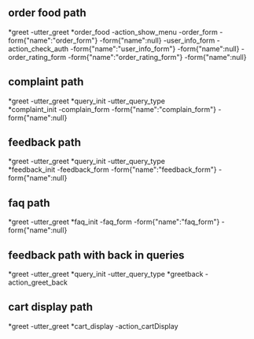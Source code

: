 

## order food path
*greet
    -utter_greet
*order_food
    -action_show_menu
	-order_form
	-form{"name":"order_form"}
	-form{"name":null}
	-user_info_form
	-action_check_auth
	-form{"name":"user_info_form"}
	-form{"name":null}
	-order_rating_form
	-form{"name":"order_rating_form"}
	-form{"name":null}

    
## complaint path
*greet
    -utter_greet
*query_init
    -utter_query_type    
*complaint_init
	-complain_form
	-form{"name":"complain_form"}
	-form{"name":null}
	
	
## feedback path
*greet
   -utter_greet
*query_init
    -utter_query_type	
*feedback_init
    -feedback_form
    -form{"name":"feedback_form"}
    -form{"name":null}	

## faq path
*greet
    -utter_greet
*faq_init
    -faq_form
	-form{"name":"faq_form"}
	-form{"name":null}	




## feedback path with back in queries
*greet
    -utter_greet
*query_init
    -utter_query_type
*greetback
    -action_greet_back

## cart display path
*greet
    -utter_greet
*cart_display
    -action_cartDisplay
	




	
<!--
## feedback path
*greet
	- utter_greet
*query_init
    utter_query_init	
*feedback_init
	-feedback_form
	-form{"name":"feedback_form"}
	-form{"name":null}

 ## path 1
* order_foodf
	- info_form
	- form{"name": "info_form"}
	- form{"name":null}
	- order_form
	- form{"name":"order_form"}
	- form{"name":null}
* goodbye
	- utter_goodbye 
## complain path
*complaint_init
    -utter_confirm_complain 
*affirm
    -complain_form
    -form{"name":"complain_form"}
    -form{"name":"null"}
    -utter_complain_values
*affirm  
    -utter_goodbye 
    
## say goodbye
* goodbye
  - utter_goodbye

## bot challenge
* bot_challenge
  - utter_iamabot
-->
